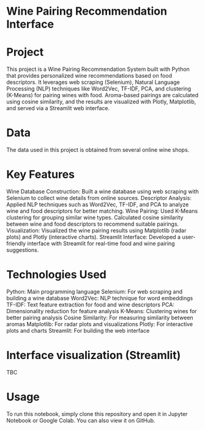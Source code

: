 # Wine Pairing Recommendation Interface

# Project
This project is a Wine Pairing Recommendation System built with Python that provides personalized wine recommendations based on food descriptors. It leverages web scraping (Selenium), Natural Language Processing (NLP) techniques like Word2Vec, TF-IDF, PCA, and clustering (K-Means) for pairing wines with food. Aroma-based pairings are calculated using cosine similarity, and the results are visualized with Plotly, Matplotlib, and served via a Streamlit web interface.

# Data
The data used in this project is obtained from several online wine shops.

# Key Features
Wine Database Construction: Built a wine database using web scraping with Selenium to collect wine details from online sources.
Descriptor Analysis: Applied NLP techniques such as Word2Vec, TF-IDF, and PCA to analyze wine and food descriptors for better matching.
Wine Pairing: Used K-Means clustering for grouping similar wine types.
Calculated cosine similarity between wine and food descriptors to recommend suitable pairings.
Visualization: Visualized the wine pairing results using Matplotlib (radar plots) and Plotly (interactive charts).
Streamlit Interface: Developed a user-friendly interface with Streamlit for real-time food and wine pairing suggestions.

# Technologies Used
Python: Main programming language
Selenium: For web scraping and building a wine database
Word2Vec: NLP technique for word embeddings
TF-IDF: Text feature extraction for food and wine descriptors
PCA: Dimensionality reduction for feature analysis
K-Means: Clustering wines for better pairing analysis
Cosine Similarity: For measuring similarity between aromas
Matplotlib: For radar plots and visualizations
Plotly: For interactive plots and charts
Streamlit: For building the web interface

# Interface visualization (Streamlit)
TBC

# Usage
To run this notebook, simply clone this repository and open it in Jupyter Notebook or Google Colab. You can also view it on GitHub.

